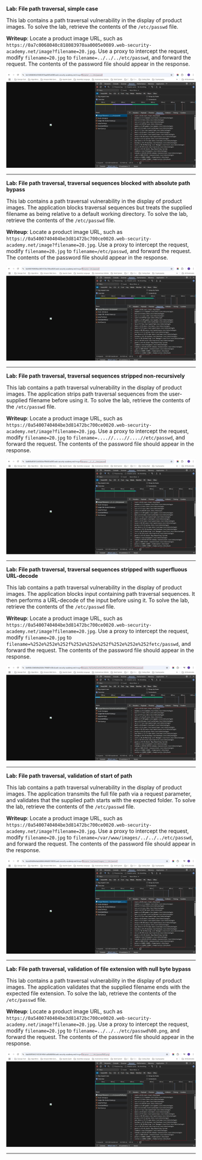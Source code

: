 **Lab: File path traversal, simple case**

This lab contains a path traversal vulnerability in the display of product images. To solve the lab, retrieve the contents of the ```/etc/passwd``` file.

**Writeup**: Locate a product image URL, such as ```https://0a7c0068040c818083970aa0005e0089.web-security-academy.net/image?filename=20.jpg```. Use a proxy to intercept the request, modify ```filename=20.jpg``` to ```filename=../../../etc/passwd```, and forward the request. The contents of the password file should appear in the response.

![path_traversal1](./path_traversal_figs/path_traversal1.jpg)

---

**Lab: File path traversal, traversal sequences blocked with absolute path bypass**

This lab contains a path traversal vulnerability in the display of product images. The application blocks traversal sequences but treats the supplied filename as being relative to a default working directory. To solve the lab, retrieve the contents of the ```/etc/passwd``` file.

**Writeup**: Locate a product image URL, such as ```https://0a5400740404be3d81472bc700ce0020.web-security-academy.net/image?filename=20.jpg```. Use a proxy to intercept the request, modify ```filename=20.jpg``` to ```filename=/etc/passwd```, and forward the request. The contents of the password file should appear in the response.

![path_traversal2](./path_traversal_figs/path_traversal2.jpg)

---

**Lab: File path traversal, traversal sequences stripped non-recursively**

This lab contains a path traversal vulnerability in the display of product images. The application strips path traversal sequences from the user-supplied filename before using it. To solve the lab, retrieve the contents of the ```/etc/passwd``` file.

**Writeup**: Locate a product image URL, such as ```https://0a5400740404be3d81472bc700ce0020.web-security-academy.net/image?filename=20.jpg```. Use a proxy to intercept the request, modify ```filename=20.jpg``` to ```filename=....//....//....//etc/passwd```, and forward the request. The contents of the password file should appear in the response.

![path_traversal3](./path_traversal_figs/path_traversal3.jpg)

---

**Lab: File path traversal, traversal sequences stripped with superfluous URL-decode**

This lab contains a path traversal vulnerability in the display of product images. The application blocks input containing path traversal sequences. It then performs a URL-decode of the input before using it. To solve the lab, retrieve the contents of the ```/etc/passwd``` file.

**Writeup**: Locate a product image URL, such as ```https://0a5400740404be3d81472bc700ce0020.web-security-academy.net/image?filename=20.jpg```. Use a proxy to intercept the request, modify ```filename=20.jpg``` to ```filename=%252e%252e%252f%252e%252e%252f%252e%252e%252fetc/passwd```, and forward the request. The contents of the password file should appear in the response.

![path_traversal4](./path_traversal_figs/path_traversal4.jpg)

---

**Lab: File path traversal, validation of start of path**

This lab contains a path traversal vulnerability in the display of product images. The application transmits the full file path via a request parameter, and validates that the supplied path starts with the expected folder. To solve the lab, retrieve the contents of the ```/etc/passwd``` file.

**Writeup**: Locate a product image URL, such as ```https://0a5400740404be3d81472bc700ce0020.web-security-academy.net/image?filename=20.jpg```. Use a proxy to intercept the request, modify ```filename=20.jpg``` to ```filename=/var/www/images/../../../etc/passwd```, and forward the request. The contents of the password file should appear in the response.

![path_traversal5](./path_traversal_figs/path_traversal5.jpg)

---

**Lab: File path traversal, validation of file extension with null byte bypass**

This lab contains a path traversal vulnerability in the display of product images. The application validates that the supplied filename ends with the expected file extension. To solve the lab, retrieve the contents of the ```/etc/passwd``` file.

**Writeup**: Locate a product image URL, such as ```https://0a5400740404be3d81472bc700ce0020.web-security-academy.net/image?filename=20.jpg```. Use a proxy to intercept the request, modify ```filename=20.jpg``` to ```filename=../../../etc/passwd%00.png```, and forward the request. The contents of the password file should appear in the response.

![path_traversal6](./path_traversal_figs/path_traversal6.jpg)

---